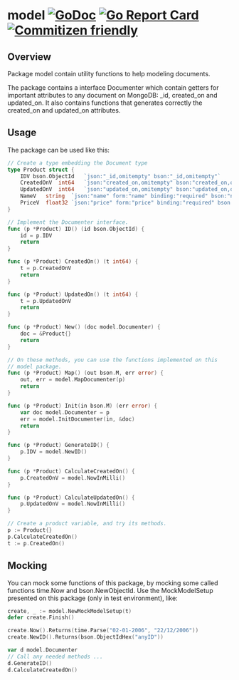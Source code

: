 # model [![GoDoc](https://godoc.org/github.com/ddspog/mongo/model?status.svg)](https://godoc.org/github.com/ddspog/mongo/model) [![Go Report Card](https://goreportcard.com/badge/github.com/ddspog/mongo/model)](https://goreportcard.com/report/github.com/ddspog/mongo/model) [![Commitizen friendly](https://img.shields.io/badge/commitizen-friendly-brightgreen.svg)](http://commitizen.github.io/cz-cli/)

## Overview

Package model contain utility functions to help modeling documents.

The package contains a interface Documenter which contain getters for
important attributes to any document on MongoDB: \_id, created\_on and
updated\_on. It also contains functions that generates correctly the
created\_on and updated\_on attributes.

## Usage

The package can be used like this:

```go
// Create a type embedding the Document type
type Product struct {
    IDV bson.ObjectId   `json:"_id,omitempty" bson:"_id,omitempty"`
    CreatedOnV  int64   `json:"created_on,omitempty" bson:"created_on,omitempty"`
    UpdatedOnV  int64   `json:"updated_on,omitempty" bson:"updated_on,omitempty"`
    NameV   string  `json:"name" form:"name" binding:"required" bson:"name"`
    PriceV  float32 `json:"price" form:"price" binding:"required" bson:"price"`
}

// Implement the Documenter interface.
func (p *Product) ID() (id bson.ObjectId) {
    id = p.IDV
    return
}

func (p *Product) CreatedOn() (t int64) {
    t = p.CreatedOnV
    return
}

func (p *Product) UpdatedOn() (t int64) {
    t = p.UpdatedOnV
    return
}

func (p *Product) New() (doc model.Documenter) {
    doc = &Product{}
    return
}

// On these methods, you can use the functions implemented on this
// model package.
func (p *Product) Map() (out bson.M, err error) {
    out, err = model.MapDocumenter(p)
    return
}

func (p *Product) Init(in bson.M) (err error) {
    var doc model.Documenter = p
    err = model.InitDocumenter(in, &doc)
    return
}

func (p *Product) GenerateID() {
    p.IDV = model.NewID()
}

func (p *Product) CalculateCreatedOn() {
    p.CreatedOnV = model.NowInMilli()
}

func (p *Product) CalculateUpdatedOn() {
    p.UpdatedOnV = model.NowInMilli()
}

// Create a product variable, and try its methods.
p := Product{}
p.CalculateCreatedOn()
t := p.CreatedOn()
```

## Mocking

You can mock some functions of this package, by mocking some
called functions time.Now and bson.NewObjectId. Use the MockModelSetup presented on this package (only in test environment), like:

```go
create, _ := model.NewMockModelSetup(t)
defer create.Finish()

create.Now().Returns(time.Parse("02-01-2006", "22/12/2006"))
create.NewID().Returns(bson.ObjectIdHex("anyID"))

var d model.Documenter
// Call any needed methods ...
d.GenerateID()
d.CalculateCreatedOn()
```